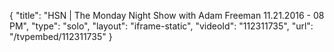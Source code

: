 {
    "title": "HSN | The Monday Night Show with Adam Freeman 11.21.2016 - 08 PM",
    "type": "solo",
    "layout": "iframe-static",
    "videoId": "112311735",
    "url": "\/tvpembed\/112311735"
}